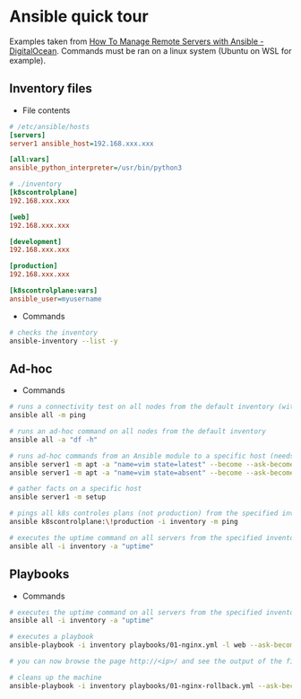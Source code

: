 # Ansible quick tour

Examples taken from [How To Manage Remote Servers with Ansible - DigitalOcean](https://www.digitalocean.com/community/tutorial_series/how-to-manage-remote-servers-with-ansible). Commands must be ran on a linux system (Ubuntu on WSL for example).

## Inventory files

* File contents

```ini
# /etc/ansible/hosts
[servers]
server1 ansible_host=192.168.xxx.xxx

[all:vars]
ansible_python_interpreter=/usr/bin/python3

# ./inventory
[k8scontrolplane]
192.168.xxx.xxx

[web]
192.168.xxx.xxx

[development]
192.168.xxx.xxx

[production]
192.168.xxx.xxx

[k8scontrolplane:vars]
ansible_user=myusername
```

* Commands

```bash
# checks the inventory
ansible-inventory --list -y
```

## Ad-hoc

* Commands

```bash
# runs a connectivity test on all nodes from the default inventory (with the current username)
ansible all -m ping

# runs an ad-hoc command on all nodes from the default inventory
ansible all -a "df -h"

# runs ad-hoc commands from an Ansible module to a specific host (needs sudo privilege to install then remove a package)
ansible server1 -m apt -a "name=vim state=latest" --become --ask-become-pass
ansible server1 -m apt -a "name=vim state=absent" --become --ask-become-pass

# gather facts on a specific host
ansible server1 -m setup

# pings all k8s controles plans (not production) from the specified inventory
ansible k8scontrolplane:\!production -i inventory -m ping

# executes the uptime command on all servers from the specified inventory
ansible all -i inventory -a "uptime"
```

## Playbooks

* Commands

```bash
# executes the uptime command on all servers from the specified inventory
ansible all -i inventory -a "uptime"

# executes a playbook
ansible-playbook -i inventory playbooks/01-nginx.yml -l web --ask-become-pass

# you can now browse the page http://<ip>/ and see the output of the file :)

# cleans up the machine
ansible-playbook -i inventory playbooks/01-nginx-rollback.yml --ask-become-pass
```
